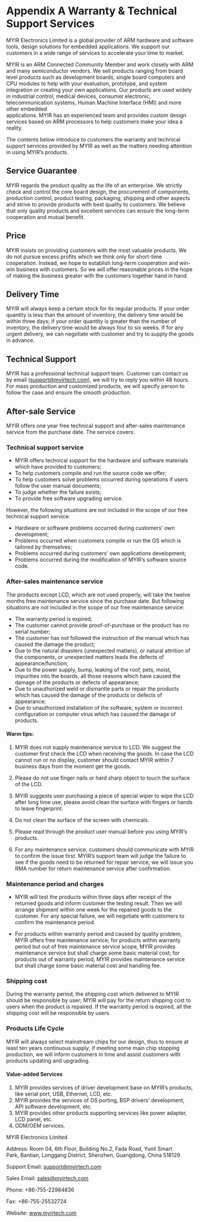 # Appendix A Warranty & Technical Support Services

MYIR Electronics Limited is a global provider of ARM hardware and software tools, design solutions for embedded applications. We support our customers in a wide range of services to accelerate your time to market.

MYIR is an ARM Connected Community Member and work closely with ARM and many semiconductor vendors. We sell products ranging from board level products such as development boards, single board computers and CPU modules to help with your evaluation, prototype, and system integration or creating your own applications. Our products are used widely in industrial control, medical devices, consumer electronic, telecommunication systems, Human Machine Interface \(HMI\) and more other embedded  
applications. MYIR has an experienced team and provides custom design services based on ARM processors to help customers make your idea a reality.

The contents below introduce to customers the warranty and technical support services provided by MYIR as well as the matters needing attention in using MYIR’s products.

## Service Guarantee

MYIR regards the product quality as the life of an enterprise. We strictly check and control the core board design, the procurement of components, production control, product testing, packaging, shipping and other aspects and strive to provide products with best quality to customers. We believe that only quality products and excellent services can ensure the long-term cooperation and mutual benefit.

## Price

MYIR insists on providing customers with the most valuable products. We do not pursue excess profits which we think only for short-time cooperation. Instead, we hope to establish long-term cooperation and win-win business with customers. So we will offer reasonable prices in the hope of making the business greater with the customers together hand in hand.

## Delivery Time

MYIR will always keep a certain stock for its regular products. If your order quantity is less than the amount of inventory, the delivery time would be within three days; if your order quantity is greater than the number of inventory, the delivery time would be always four to six weeks. If for any urgent delivery, we can negotiate with customer and try to supply the goods in advance.

## Technical Support

MYIR has a professional technical support team. Customer can contact us by email \(support@myirtech.com\), we will try to reply you within 48 hours. For mass production and customized products, we will specify person to follow the case and ensure the smooth production.

## After-sale Service

MYIR offers one year free technical support and after-sales maintenance service from the purchase date. The service covers:

### Technical support service

* MYIR offers technical support for the hardware and software materials which have provided to customers;
* To help customers compile and run the source code we offer;
* To help customers solve problems occurred during operations if users follow the user manual documents;
* To judge whether the failure exists;
* To provide free software upgrading service.

However, the following situations are not included in the scope of our free technical support service:

* Hardware or software problems occurred during customers’ own development;
* Problems occurred when customers compile or run the OS which is tailored by themselves;
* Problems occurred during customers’ own applications development;
* Problems occurred during the modification of MYIR’s software source code. 

### After-sales maintenance service

The products except LCD, which are not used properly, will take the twelve months free maintenance service since the purchase date. But following situations are not included in the scope of our free maintenance service:

* The warranty period is expired;
* The customer cannot provide proof-of-purchase or the product has no serial number;
* The customer has not followed the instruction of the manual which has caused the damage the product;
* Due to the natural disasters \(unexpected matters\), or natural attrition of the components, or unexpected matters leads the defects of appearance/function;
* Due to the power supply, bump, leaking of the roof, pets, moist, impurities into the boards, all those reasons which have caused the damage of the products or defects of appearance;
* Due to unauthorized weld or dismantle parts or repair the products which has caused the damage of the products or defects of appearance;
* Due to unauthorized installation of the software, system or incorrect configuration or computer virus which has caused the damage of products.

#### Warm tips:

1. MYIR does not supply maintenance service to LCD. We suggest the customer first check the LCD when receiving the goods. In case the LCD cannot run or no display, customer should contact MYIR within 7 business days from the moment get the goods.

2. Please do not use finger nails or hard sharp object to touch the surface of the LCD.

3. MYIR suggests user purchasing a piece of special wiper to wipe the LCD after long time use, please avoid clean the surface with fingers or hands to leave fingerprint.

4. Do not clean the surface of the screen with chemicals.

5. Please read through the product user manual before you using MYIR’s products.

6. For any maintenance service, customers should communicate with MYIR to confirm the issue first. MYIR’s support team will judge the failure to see if the goods need to be returned for repair service, we will issue you RMA number for return maintenance service after confirmation.

### Maintenance period and charges

* MYIR will test the products within three days after receipt of the returned goods and inform customer the testing result. Then we will arrange shipment within one week for the repaired goods to the customer. For any special failure, we will negotiate with customers to confirm the maintenance period.

* For products within warranty period and caused by quality problem, MYIR offers free maintenance service; for products within warranty period but out of free maintenance service scope, MYIR provides maintenance service but shall charge some basic material cost; for products out of warranty period, MYIR provides maintenance service but shall charge some basic material cost and handling fee.

### Shipping cost

During the warranty period, the shipping cost which delivered to MYIR should be responsible by user; MYIR will pay for the return shipping cost to users when the product is repaired. If the warranty period is expired, all the shipping cost will be responsible by users.

### Products Life Cycle

MYIR will always select mainstream chips for our design, thus to ensure at least ten years continuous supply; if meeting some main chip stopping production, we will inform customers in time and assist customers with products updating and upgrading.

#### Value-added Services

1. MYIR provides services of driver development base on MYIR’s products, like serial port, USB, Ethernet, LCD, etc. 
2. MYIR provides the services of OS porting, BSP drivers’ development, API software development, etc.
3. MYIR provides other products supporting services like power adapter, LCD panel, etc.
4. ODM/OEM services.

MYIR Electronics Limited

Address: Room 04, 6th Floor, Building No.2, Fada Road, Yunli Smart Park, Bantian, Longgang District, Shenzhen, Guangdong, China 518129

Support Email: support@myirtech.com

Sales Email: sales@myirtech.com

Phone: +86-755-22984836

Fax: +86-755-25532724

Website: www.myirtech.com

